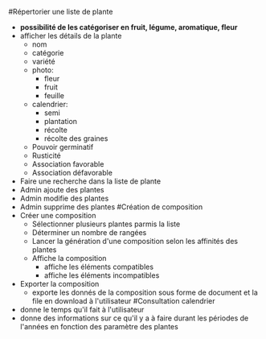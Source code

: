 ﻿#Répertorier une liste de plante
- **possibilité de les catégoriser en fruit, légume, aromatique, fleur**
-  afficher les détails de la plante
    - nom
    - catégorie
    - variété
    - photo:
        - fleur
        - fruit
        - feuille
    - calendrier: 
        - semi
        - plantation
        - récolte
        - récolte des graines
    - Pouvoir germinatif
    - Rusticité 
    - Association favorable
    - Association défavorable
- Faire une recherche dans la liste de plante
- Admin ajoute des plantes
- Admin modifie des plantes
- Admin supprime des plantes
#Création de composition
- Créer une composition
    - Sélectionner plusieurs plantes parmis la liste
    - Déterminer un nombre de rangées
    - Lancer la génération d'une composition selon les affinités des plantes
    - Affiche la composition
        - affiche les éléments compatibles
        - affiche les éléments incompatibles    
- Exporter la composition
    - exporte les donnés de la composition sous forme de document et la file en download à l'utilisateur
#Consultation calendrier
- donne le temps qu'il fait à l'utilisateur
- donne des informations sur ce qu'il y a à faire durant les périodes de l'années en fonction des paramètre des plantes
